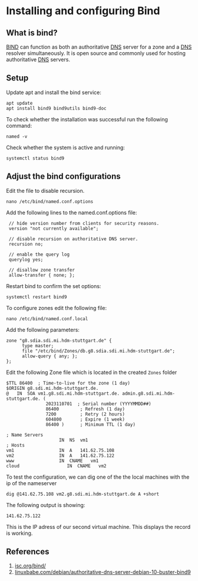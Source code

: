 # Installing and configuring Bind

## What is bind?

[BIND](/acronyms) can function as both an authoritative [DNS](/acronyms) server for a zone and a [DNS](/acronyms) resolver simultaneously. It is open source and commonly used for hosting authoritative [DNS](/acronyms) servers.

## Setup

Update apt and install the bind service:

```ssh
apt update
apt install bind9 bind9utils bind9-doc
```

To check whether the installation was successful run the following command:

```ssh
named -v
```

Check whether the system is active and running:

```ssh
systemctl status bind9
```

## Adjust the bind configurations

Edit the file to disable recursion.

```ssh
nano /etc/bind/named.conf.options
```

Add the following lines to the named.conf.options file:

```ssh
 // hide version number from clients for security reasons.
 version "not currently available";

 // disable recursion on authoritative DNS server.
 recursion no;

 // enable the query log
 querylog yes;

 // disallow zone transfer
 allow-transfer { none; };
```

Restart bind to confirm the set options:

```ssh
systemctl restart bind9
```

To configure zones edit the following file:

```ssh
nano /etc/bind/named.conf.local
```

Add the following parameters:

```ssh
zone "g8.sdia.sdi.mi.hdm-stuttgart.de" {
      type master;
      file "/etc/bind/Zones/db.g8.sdia.sdi.mi.hdm-stuttgart.de";
      allow-query { any; };
};
```

Edit the following Zone file which is located in the created `Zones` folder

```shh
$TTL 86400  ; Time-to-live for the zone (1 day)
$ORIGIN g8.sdi.mi.hdm-stuttgart.de.
@   IN  SOA vm1.g8.sdi.mi.hdm-stuttgart.de. admin.g8.sdi.mi.hdm-stuttgart.de. (
               2023110701  ; Serial number (YYYYMMDD##)
               86400        ; Refresh (1 day)
               7200         ; Retry (2 hours)
               604800       ; Expire (1 week)
               86400 )      ; Minimum TTL (1 day)

; Name Servers
                    IN  NS  vm1
; Hosts
vm1                 IN  A   141.62.75.108
vm2                 IN  A   141.62.75.122
www                 IN  CNAME   vm1
cloud                  IN  CNAME   vm2
```

To test the configuration, we can dig one of the the local machines with the ip of the nameserver

```ssh
dig @141.62.75.108 vm2.g8.sdi.mi.hdm-stuttgart.de A +short
```

The following output is showing:

```
141.62.75.122
```

This is the IP adress of our second virtual machine. This displays the record is working.

## References

1. [isc.org/bind/](https://www.isc.org/bind/)
2. [linuxbabe.com/debian/authoritative-dns-server-debian-10-buster-bind9](https://www.linuxbabe.com/debian/authoritative-dns-server-debian-10-buster-bind9)
